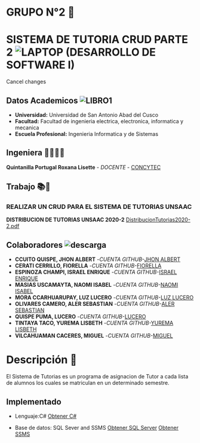 # GRUPO N°2 📌

# SISTEMA DE TUTORIA CRUD PARTE 2 ![LAPTOP](https://user-images.githubusercontent.com/72511623/126373916-3a2a40d0-43d7-4b21-832d-71de69caaef6.jpg) (DESARROLLO DE SOFTWARE I)
Cancel changes
## Datos Academicos ![LIBRO1](https://user-images.githubusercontent.com/72511623/126376299-05c28cf4-eff8-407c-bfa6-ceeff8b94c77.png)

- **Universidad:** Universidad de San Antonio Abad del Cusco
- **Facultad:** Facultad de ingenieria electrica, electronica, informatica y mecanica
- **Escuela Profesional:** Ingenieria Informatica y de Sistemas
## Ingeniera 👩‍🏫👩‍💻
**Quintanilla Portugal Roxana Lisette** - *DOCENTE* - [CONCYTEC](http://directorio.concytec.gob.pe/appDirectorioCTI/VerDatosInvestigador.do;jsessionid=a64a00668b861c4a52fdead99791?id_investigador=40930)
## Trabajo 📚📖
### REALIZAR UN CRUD PARA EL SISTEMA DE TUTORIAS UNSAAC
**DISTRIBUCION DE TUTORIAS UNSAAC 2020-2** [DistribucionTutorias2020-2.pdf](https://github.com/MigVC/PROYECTO/files/6878187/DistribucionTutorias2020-2.pdf)

## Colaboradores ![descarga](https://user-images.githubusercontent.com/72511623/126371917-24df0242-6218-4cd8-8da8-3dd229f82203.png)
- **CCUITO QUISPE, JHON ALBERT** -*CUENTA GITHUB*-[JHON ALBERT](https://github.com/jhonjacc)
- **CERATI CERRILLO, FIORELLA** -*CUENTA GITHUB*-[FIORELLA](https://github.com/Fiorella2919)
- **ESPINOZA CHAMPI, ISRAEL ENRIQUE** -*CUENTA GITHUB*-[ISRAEL ENRIQUE](https://github.com/EnriYp26)
- **MASIAS USCAMAYTA, NAOMI ISABEL** -*CUENTA GITHUB*-[NAOMI ISABEL](https://github.com/naomi159)
- **MORA CCARHUARUPAY, LUZ LUCERO** -*CUENTA GITHUB*-[LUZ LUCERO](https://github.com/lmc1221)
- **OLIVARES CAMERO, ALER SEBASTIAN** -*CUENTA GITHUB*-[ALER SEBASTIAN](https://github.com/aolivares182925)
- **QUISPE PUMA, LUCERO** -*CUENTA GITHUB*-[LUCERO](https://github.com/lucero5796)
- **TINTAYA TACO, YUREMA LISBETH** -*CUENTA GITHUB*-[YUREMA LISBETH](https://github.com/YuremaLTT)
- **VILCAHUAMAN CACERES, MIGUEL** -*CUENTA GITHUB*-[MIGUEL](https://github.com/MigVC)
# Descripción 📄
El Sistema de Tutorias es un programa de asignacion de Tutor a cada lista de alumnos los cuales se matriculan en un determinado semestre.
## Implementado 
- Lenguaje:C# 
[Obtener C#](https://visualstudio.microsoft.com/es/thank-you-downloading-visual-studio/?sku=Community&rel=16 )

- Base de datos: SQL Sever and SSMS
[Obtener SQL Server]( https://www.microsoft.com/es-es/sql-server/sql-server-downloads)
[Obtener SSMS](https://docs.microsoft.com/en-us/sql/ssms/download-sql-server-management-studio-ssms?view=sql-server-ver15#download-ssms)
